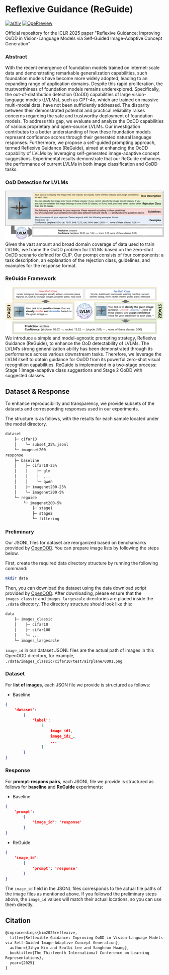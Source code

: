

# Reflexive Guidance (ReGuide)

[![arXiv](https://img.shields.io/badge/arXiv-2410.14975-FF9999.svg)](https://arxiv.org/abs/2410.14975) [![OpeRreview](https://img.shields.io/badge/OpenReview-ReGuide-6699FF.svg)](https://openreview.net/forum?id=R4h5PXzUuU&referrer=%5BAuthor%20Console%5D(%2Fgroup%3Fid%3DICLR.cc%2F2025%2FConference%2FAuthors%23your-submissions))

Official repository for the ICLR 2025 paper "Reflexive Guidance: Improving OoDD in Vision-Language Models via Self-Guided Image-Adaptive Concept Generation"


### Abstract
With the recent emergence of foundation models trained on internet-scale data and demonstrating remarkable generalization capabilities, such foundation models have become more widely adopted, leading to an expanding range of application domains. Despite this rapid proliferation, the trustworthiness of foundation models remains underexplored. Specifically, the out-of-distribution detection (OoDD) capabilities of large vision-language models (LVLMs), such as GPT-4o, which are trained on massive multi-modal data, have not been sufficiently addressed. The disparity between their demonstrated potential and practical reliability raises concerns regarding the safe and trustworthy deployment of foundation models. To address this gap, we evaluate and analyze the OoDD capabilities of various proprietary and open-source LVLMs. Our investigation contributes to a better understanding of how these foundation models represent confidence scores through their generated natural language responses. Furthermore, we propose a self-guided prompting approach, termed Reflexive Guidance (ReGuide), aimed at enhancing the OoDD capability of LVLMs by leveraging self-generated image-adaptive concept suggestions. Experimental results demonstrate that our ReGuide enhances the performance of current LVLMs in both image classification and OoDD tasks.

### OoD Detection for LVLMs
<img src="./assets/overview.png">
Given the vast amount and broad domain coverage of data used to train LVLMs, we frame the OoDD problem for LVLMs based on the zero-shot OoDD scenario defined for CLIP. Our prompt consists of four components: a task description, an explanation of the rejection class, guidelines, and examples for the response format.

### ReGuide Framework
<img src="./assets/reguide-framework.png">
We introduce a simple and model-agnostic prompting strategy, Reflexive Guidance (ReGuide), to enhance the OoD detectability of LVLMs. The LVLM’s strong generalization ability has been demonstrated through its performance across various downstream tasks. Therefore, we leverage the LVLM itself to obtain guidance for OoDD from its powerful zero-shot visual recognition capabilities. ReGuide is implemented in a two-stage process: Stage 1 Image-adaptive class suggestions and Stage 2 OoDD with suggested classes.

## Dataset & Response
To enhance reproducibility and transparency, we provide subsets of the datasets and corresponding responses used in our experiments. 

The structure is as follows, with the results for each sample located under the model directory.

```sh
dataset
    ├─ cifar10
    │    └─ subset_25%.jsonl         
    └─ imagenet200
response
    ├─ baseline
    │    ├─ cifar10-25%
    │    │    ├─ glm
    │    │    │  ...
    │    │    └─ qwen
    │    ├─ imagenet200-25%
    │    └─ imagenet200-5%
    └─ reguide
        └─ imagenet200-5%
            ├─ stage1
            ├─ stage2
            └─ filtering
```

### Preliminary
Our JSONL files for dataset are reorganized based on benchamarks provided by [OpenOOD](https://github.com/Jingkang50/OpenOOD). You can prepare image lists by following the steps below.

First, create the required data directory structure by running the following command:

```sh
mkdir data
```

Then, you can download the dataset using the data download script provided by [OpenOOD](https://github.com/Jingkang50/OpenOOD). After downloading, please ensure that the `images_classic` and `images_largescale` directories are placed inside the `./data` directory. The directory structure should look like this:

```sh
data
    ├─ images_classic
    │    ├─ cifar10
    │    ├─ cifar100
    │    └─ ...
    └─ images_largesacle
```

`image_id` in our dataset JSONL files are the actual path of images in this OpenOOD directory, for example, `./data/images_classic/cifar10/test/airplane/0001.png`.

### Dataset
For **list of images**, each JSON file we provide is structured as follows:
- Baseline
```json
{
	'dataset': 
		{
			'label': 
				[
					image_id1, 
					image_id2_, 
					...
				]
		}
}
```

### Response
For **prompt-respons pairs**, each JSONL file we provide is structured as follows for **baseline** and **ReGuide** experiments:

- Baseline
```json
{
	'prompt': 
		{
			'image_id': 'response'
		}
}
```

- ReGuide
```json
{
	'image_id': 
		{
			'prompt': 'response'
		}
}
```

The `image_id` field in the JSONL files corresponds to the actual file paths of the image files as mentioned above. If you followed the preliminary steps above, the `image_id` values will match their actual locations, so you can use them directly.

## Citation
```
@inproceedings{kim2025reflexive,
  title={Reflexible Guidance: Improving OoDD in Vision-Language Models via Self-Guided Image-Adaptive Concept Generation},
  author={Jihyo Kim and Seulbi Lee and Sangheum Hwang},
  booktitle={The Thirteenth International Conference on Learning Representations},
  year={2025}
}
```




